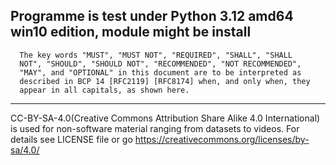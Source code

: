 Programme is test under Python 3.12 amd64 win10 edition, module might be install
---
      The key words "MUST", "MUST NOT", "REQUIRED", "SHALL", "SHALL
      NOT", "SHOULD", "SHOULD NOT", "RECOMMENDED", "NOT RECOMMENDED",
      "MAY", and "OPTIONAL" in this document are to be interpreted as
      described in BCP 14 [RFC2119] [RFC8174] when, and only when, they
      appear in all capitals, as shown here.
---
CC-BY-SA-4.0(Creative Commons Attribution Share Alike 4.0 International) is used for non-software material ranging from datasets to videos.
For details see LICENSE file or go https://creativecommons.org/licenses/by-sa/4.0/
